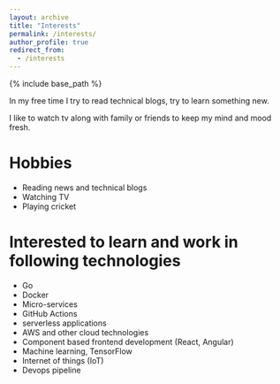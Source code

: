 ```yaml
---
layout: archive
title: "Interests"
permalink: /interests/
author_profile: true
redirect_from:
  - /interests
---
```


{% include base_path %}

In my free time I try to read technical blogs, try to learn something new.

I like to watch tv along with family or friends to keep my mind and mood fresh.

Hobbies
======
* Reading news and technical blogs
* Watching TV
* Playing cricket

Interested to learn and work in following technologies
=====
* Go
* Docker
* Micro-services
* GitHub Actions
* serverless applications
* AWS and other cloud technologies
* Component based frontend development (React, Angular)
* Machine learning, TensorFlow
* Internet of things (IoT)
* Devops pipeline